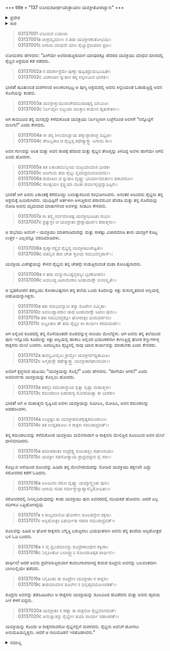 +++
title = "137 ಲೋಮಶತೀರ್ಥಯಾತ್ರಾಯಾಂ ಯವಕ್ರೀತೋಪಖ್ಯಾನಃ"
+++

<details><summary>ಪ್ರವೇಶ</summary>


।।   ಓಂ ಓಂ ನಮೋ ನಾರಾಯಣಾಯ।।   ಶ್ರೀ ವೇದವ್ಯಾಸಾಯ ನಮಃ ।।

ಶ್ರೀ ಕೃಷ್ಣದ್ವೈಪಾಯನ ವೇದವ್ಯಾಸ ವಿರಚಿತ  

**ಶ್ರೀ ಮಹಾಭಾರತ**

**ಆರಣ್ಯಕ ಪರ್ವ**

**ತೀರ್ಥಯಾತ್ರಾ ಪರ್ವ**

**ಅಧ್ಯಾಯ 137**

</details>


<details><summary>ಸಾರ</summary>

ಯವಕ್ರಿಯು ರೈಭ್ಯನ ಸೊಸೆಯನ್ನು ಬಲಾತ್ಕಾರವಾಗಿ ಕೂಡಿದುದು (1-6). ಕುಪಿತನಾದ ರೈಭ್ಯನು ತನ್ನ ಸೊಸೆಯಂತಿರುವ ನಾರಿಯೋರ್ವಳನ್ನು ಮತ್ತು ರಾಕ್ಷಸನೋರ್ವನನ್ನು ಸೃಷ್ಟಿಸಿ ಯವಕ್ರಿಯ ವಧೆಯನ್ನು ಆಜ್ಞಾಪಿಸುವುದು (7-12). ಸೃಷ್ಟಿಸಿದ ರಾಕ್ಷಸನು ಯವಕ್ರಿಯನ್ನು ಕೊಲ್ಲುವುದು (12-19). ಸೃಷ್ಟಿಸಿದ ನಾರಿಯೊಂದಿಗೆ ರೈಭ್ಯನು ವಾಸಿಸುವುದು (20).

</details>


> 03137001 ಲೋಮಶ ಉವಾಚ।  
03137001a ಚಂಕ್ರಮ್ಯಮಾಣಃ ಸ ತದಾ ಯವಕ್ರೀರಕುತೋಭಯಃ।  
03137001c ಜಗಾಮ ಮಾಧವೇ ಮಾಸಿ ರೈಭ್ಯಾಶ್ರಮಪದಂ ಪ್ರತಿ।।

ಲೋಮಶನು ಹೇಳಿದನು: “ಹೀಗೆಯೇ ಅಲೆದಾಡುತ್ತಿರುವಾಗ ಯಾವುದಕ್ಕೂ ಹೆದರದ ಯವಕ್ರಿಯು ಮಾಧವ ಮಾಸದಲ್ಲಿ ರೈಭ್ಯನ ಆಶ್ರಮದ ಕಡೆ ನಡೆದನು.

> 03137002a ಸ ದದರ್ಶಾಶ್ರಮೇ ಪುಣ್ಯೇ ಪುಷ್ಪಿತದ್ರುಮಭೂಷಿತೇ।   
03137002c ವಿಚರಂತೀಂ ಸ್ನುಷಾಂ ತಸ್ಯ ಕಿನ್ನರೀಮಿವ ಭಾರತ।।

ಭಾರತ! ಹೂತುಂಬಿತ ಮರಗಳಿಂದ ಅಲಂಕರಿಸಲ್ಪಟ್ಟ ಆ ಪುಣ್ಯ ಆಶ್ರಮದಲ್ಲಿ ಅವನು ಕಿನ್ನರಿಯಂತೆ ಓಡಾಡುತ್ತಿದ್ದ ಅವನ ಸೊಸೆಯನ್ನು ಕಂಡನು.

> 03137003a ಯವಕ್ರೀಸ್ತಾಮುವಾಚೇದಮುಪತಿಷ್ಠಸ್ವ ಮಾಮಿತಿ।  
03137003c ನಿರ್ಲಜ್ಜೋ ಲಜ್ಜಯಾ ಯುಕ್ತಾಂ ಕಾಮೇನ ಹೃತಚೇತನಃ।।

ಆಗ ಕಾಮದಿಂದ ತನ್ನ ಮನಸ್ಸನ್ನೇ ಕಳೆದುಕೊಂಡ ಯವಕ್ರಿಯು ನಿರ್ಲಜ್ಜನಾಗಿ ಲಜ್ಜೆಗೊಂಡ ಅವಳಿಗೆ “ನನ್ನೊಟ್ಟಿಗೆ ಮಲಗು!” ಎಂದು ಕೇಳಿದನು.

> 03137004a ಸಾ ತಸ್ಯ ಶೀಲಮಾಜ್ಞಾಯ ತಸ್ಮಾಚ್ಛಾಪಾಚ್ಚ ಬಿಭ್ಯತೀ।  
03137004c ತೇಜಸ್ವಿತಾಂ ಚ ರೈಭ್ಯಸ್ಯ ತಥೇತ್ಯುಕ್ತ್ವಾ ಜಗಾಮ ಸಾ।।

ಅವನ ಗುಣವನ್ನು ಅರಿತ ಮತ್ತು ಅವನ ಶಾಪಕ್ಕೆ ಹೆದರಿದ ಮತ್ತು ರೈಭ್ಯನ ತೇಜಸ್ಸನ್ನು ತಿಳಿದಿದ್ದ ಅವಳು ಹಾಗೆಯೇ ಆಗಲಿ ಎಂದು ಹೋದಳು.

> 03137005a ತತ ಏಕಾಂತಮುನ್ನೀಯ ಮಜ್ಜಯಾಮಾಸ ಭಾರತ।  
03137005c ಆಜಗಾಮ ತದಾ ರೈಭ್ಯಃ ಸ್ವಮಾಶ್ರಮಮರಿಂದಮ।।  
03137006a ರುದಂತೀಂ ಚ ಸ್ನುಷಾಂ ದೃಷ್ಟ್ವಾ ಭಾರ್ಯಾಮಾರ್ತಾಂ ಪರಾವಸೋಃ।  
03137006c ಸಾಂತ್ವಯಂ ಶ್ಲಕ್ಷ್ಣಯಾ ವಾಚಾ ಪರ್ಯಪೃಚ್ಚದ್ಯುಧಿಷ್ಠಿರ।।

ಭಾರತ! ಆಗ ಅವನು ಏಕಾಂತಕ್ಕೆ ಕರೆದೊಯ್ದು ಬಲಾತ್ಕಾರದಿಂದ ಸಂಭೋಗಿಸಿದನು. ಅನಂತರ ಅರಿಂದಮ ರೈಭ್ಯನು ತನ್ನ ಆಶ್ರಮಕ್ಕೆ ಹಿಂದಿರುಗಿದನು. ಯುಧಿಷ್ಠಿರ! ಆರ್ತಳಾಗಿ ಅಳುತ್ತಿರುವ ಪರಾವಸುವಿನ ಹೆಂಡತಿ ಮತ್ತು ತನ್ನ ಸೊಸೆಯನ್ನು ನೋಡಿ ಅವನು ಮೃದುವಾದ ಮಾತುಗಳಿಂದ ಅವಳನ್ನು ಸಂತವಿಸಿ ಕೇಳಿದನು.

> 03137007a ಸಾ ತಸ್ಮೈ ಸರ್ವಮಾಚಷ್ಟ ಯವಕ್ರೀಭಾಷಿತಂ ಶುಭಾ।  
03137007c ಪ್ರತ್ಯುಕ್ತಂ ಚ ಯವಕ್ರೀತಂ ಪ್ರೇಕ್ಷಾಪೂರ್ವಂ ತದಾತ್ಮನಾ।।

ಆ ಶುಭೆಯು ಅವನಿಗೆ - ಯವಕ್ರಿಯು ಮಾತನಾಡಿದುದನ್ನು ಮತ್ತು ಸಾಕಷ್ಟು ವಿಚಾರಮಾಡಿ ತಾನು ಯವಕ್ರಿಗೆ ಕೊಟ್ಟ ಉತ್ತರ - ಎಲ್ಲವನ್ನೂ ವರದಿಮಾಡಿದಳು.

> 03137008a ಶೃಣ್ವಾನಸ್ಯೈವ ರೈಭ್ಯಸ್ಯ ಯವಕ್ರೀತವಿಚೇಷ್ಟಿತಂ।   
03137008c ದಹನ್ನಿವ ತದಾ ಚೇತಃ ಕ್ರೋಧಃ ಸಮಭವನ್ಮಹಾನ್।।

ಯವಕ್ರಿಯ ವಿಚೇಷ್ಟೆಯನ್ನು ಕೇಳಿದ ರೈಭ್ಯನು ತನ್ನ ಚೇತಸ್ಸೇ ಸುಡುತ್ತಿರುವಂತೆ ಮಹಾ ಕೋಪಿಷ್ಟನಾದನು.

> 03137009a ಸ ತದಾ ಮನ್ಯುನಾವಿಷ್ಟಸ್ತಪಸ್ವೀ ಭೃಶಕೋಪನಃ।  
03137009c ಅವಲುಪ್ಯ ಜಟಾಮೇಕಾಂ ಜುಹಾವಾಗ್ನೌ ಸುಸಂಸ್ಕೃತೇ।।

ಆ ಭೃಷಕೋಪನ ತಪಸ್ವಿಯು ಕೋಪಾವಿಷ್ಟನಾಗಿ ತನ್ನ ತಲೆಯ ಒಂದು ಕೂದಲನ್ನು ಕಿತ್ತು ಸುಸಂಸ್ಕೃತವಾದ ಅಗ್ನಿಯಲ್ಲಿ ಆಹುತಿಯನ್ನಾಗಿತ್ತನು.

> 03137010a ತತಃ ಸಮಭವನ್ನಾರೀ ತಸ್ಯಾ ರೂಪೇಣ ಸಮ್ಮಿತಾ।  
03137010c ಅವಲುಪ್ಯಾಪರಾಂ ಚಾಥ ಜುಹಾವಾಗ್ನೌ ಜಟಾಂ ಪುನಃ।।  
03137011a ತತಃ ಸಮಭವದ್ರಕ್ಷೋ ಘೋರಾಕ್ಷಂ ಭೀಮದರ್ಶನಂ।  
03137011c ಅಬ್ರೂತಾಂ ತೌ ತದಾ ರೈಭ್ಯಂ ಕಿಂ ಕಾರ್ಯಂ ಕರವಾಮಹೇ।।

ಆಗ ಅಲ್ಲಿಂದ ರೂಪದಲ್ಲಿ ತನ್ನ ಸೊಸೆಯಂತದೇ ರೂಪವನ್ನುಳ್ಳ ನಾರಿಯು ಮೇಲೆದ್ದಳು. ಆಗ ಅವನು ತನ್ನ ತಲೆಯಿಂದ ಪುನಃ ಇನ್ನೊಂದು ಕೂದಲನ್ನು ಕಿತ್ತು ಅಗ್ನಿಯಲ್ಲಿ ಹಾಕಲು ಅಲ್ಲಿಂದ ಭಯಂಕರನಾಗಿ ಕಾಣುತ್ತಿದ್ದ ಘೋರ ಕಣ್ಣುಗಳುಳ್ಳ ರಾಕ್ಷಸನು ಮೇಲೆ ಬಂದನು. ಅವರಿಬ್ಬರೂ ರೈಭ್ಯನಲ್ಲಿ ನಾವು ಯಾವ ಕಾರ್ಯವನ್ನು ಮಾಡಬೇಕು ಎಂದು ಕೇಳಿದರು.

> 03137012a ತಾವಬ್ರವೀದೃಷಿಃ ಕ್ರುದ್ಧೋ ಯವಕ್ರೀರ್ವಧ್ಯತಾಮಿತಿ।  
03137012c ಜಗ್ಮತುಸ್ತೌ ತಥೇತ್ಯುಕ್ತ್ವಾ ಯವಕ್ರೀತಜಿಘಾಂಸಯಾ।।

ಅವರಿಗೆ ಕೃದ್ಧನಾದ ಋಷಿಯು “ಯವಕ್ರಿಯನ್ನು ಕೊಲ್ಲಿ!” ಎಂದು ಹೇಳಿದನು. “ಹಾಗೆಯೇ ಆಗಲಿ!” ಎಂದು ಅವರೀರ್ವರು ಯವಕ್ರಿಯನ್ನು ಕೊಲ್ಲಲು ಹೋದರು.

> 03137013a ತತಸ್ತಂ ಸಮುಪಾಸ್ಥಾಯ ಕೃತ್ಯಾ ಸೃಷ್ಟಾ ಮಹಾತ್ಮನಾ।  
03137013c ಕಮಂಡಲುಂ ಜಹಾರಾಸ್ಯ ಮೋಹಯಿತ್ವಾ ತು ಭಾರತ।।

ಭಾರತ! ಆಗ ಆ ಮಹಾತ್ಮನು ಸೃಷ್ಟಿಸಿದ ಅವಳು ಯವಕ್ರಿಯನ್ನು ಸಮೀಪಿಸಿ, ಮೋಹಿಸಿ, ಅವನ ಕಮಂಡಲನ್ನು ಅಪಹರಿಸಿದಳು.

> 03137014a ಉಚ್ಚಿಷ್ಟಂ ತು ಯವಕ್ರೀತಮಪಕೃಷ್ಟಕಮಂಡಲುಂ।  
03137014c ತತ ಉದ್ಯತಶೂಲಃ ಸ ರಾಕ್ಷಸಃ ಸಮುಪಾದ್ರವತ್।।

ತನ್ನ ಕಮಂಡಲುವನ್ನು ಕಳೆದುಕೊಂಡ ಯವಕ್ರಿಯು ಮಲಿನನಾದಾಗ ಆ ರಾಕ್ಷಸನು ಮೇಲಿತ್ತಿದ ಶೂಲದಿಂದ ಅವನ ಮೇಲೆ ಧಾಳಿಮಾಡಿದನು.

> 03137015a ತಮಾಪತಂತಂ ಸಂಪ್ರೇಕ್ಷ್ಯ ಶೂಲಹಸ್ತಂ ಜಿಘಾಂಸಯಾ।  
03137015c ಯವಕ್ರೀಃ ಸಹಸೋತ್ಥಾಯ ಪ್ರಾದ್ರವದ್ಯೇನ ವೈ ಸರಃ।।

ಕೊಲ್ಲುವ ಆಸೆಯಿಂದ ಶೂಲವನ್ನು ಹಿಡಿದು ತನ್ನ ಮೇಲೆಗಿರುದುದನ್ನು ನೋಡಿದ ಯವಕ್ರಿಯು ತಕ್ಷಣವೇ ಎದ್ದು ಸರೋವರದ ಕಡೆಗೆ ಓಡಿದನು.

> 03137016a ಜಲಹೀನಂ ಸರೋ ದೃಷ್ಟ್ವಾ ಯವಕ್ರೀಸ್ತ್ವರಿತಃ ಪುನಃ।  
03137016c ಜಗಾಮ ಸರಿತಃ ಸರ್ವಾಸ್ತಾಶ್ಚಾಪ್ಯಾಸನ್ವಿಶೋಷಿತಾಃ।।

ಸರೋವರದಲ್ಲಿ ನೀರಿಲ್ಲದಿರುವುದನ್ನು ಕಂಡು ಯವಕ್ರಿಯು ಪುನಃ ಅವಸರದಲ್ಲಿ ನದಿಯಕಡೆ ಹೋದನು. ಆದರೆ ಎಲ್ಲ ನದಿಗಳೂ ಬತ್ತಿಹೋಗಿದ್ದವು.

> 03137017a ಸ ಕಾಲ್ಯಮಾನೋ ಘೋರೇಣ ಶೂಲಹಸ್ತೇನ ರಕ್ಷಸಾ।   
03137017c ಅಗ್ನಿಹೋತ್ರಂ ಪಿತುರ್ಭೀತಃ ಸಹಸಾ ಸಮುಪಾದ್ರವತ್।।

ಶೂಲವನ್ನು ಹಿಡಿದ ಆ ಘೋರ ರಾಕ್ಷಸನು ಬೆನ್ನತ್ತಿ ಬರುತ್ತಿರಲು ಭಯಭೀತನಾಗಿ ಅವನು ತನ್ನ ತಂದೆಯ ಅಗ್ನಿಹೋತ್ರದ ಬಳಿ ಓಡಿ ಬಂದನು.

> 03137018a ಸ ವೈ ಪ್ರವಿಶಮಾನಸ್ತು ಶೂದ್ರೇಣಾಂಧೇನ ರಕ್ಷಿಣಾ।  
03137018c ನಿಗೃಹೀತೋ ಬಲಾದ್ದ್ವಾರಿ ಸೋಽವಾತಿಷ್ಠತ ಪಾರ್ಥಿವ।।

ಪಾರ್ಥಿವ! ಆದರೆ ಅವನು ಪ್ರವೇಶಿಸುತ್ತಿರುವಾಗ ಕಾವಲುಗಾರನಾಗಿದ್ದ ಕುರುಡ ಶೂದ್ರನು ಅವನನ್ನು ಬಲವಂತವಾಗಿ ಬಾಗಿಲಲ್ಲಿಯೇ ತಡೆದನು.

> 03137019a ನಿಗೃಹೀತಂ ತು ಶೂದ್ರೇಣ ಯವಕ್ರೀತಂ ಸ ರಾಕ್ಷಸಃ।  
03137019c ತಾಡಯಾಮಾಸ ಶೂಲೇನ ಸ ಭಿನ್ನಹೃದಯೋಽಪತತ್।।

ಶೂದ್ರನು ಅವನನ್ನು ತಡೆಹಿಡಿದಿರಲು ಆ ರಾಕ್ಷಸನು ಯವಕ್ರಿಯನ್ನು ಶೂಲದಿಂದ ಹೊಡೆದನು ಮತ್ತು ಅವನು ಹೃದಯ ಸೀಳಿ ಕೆಳಗೆ ಬಿದ್ದನು.

> 03137020a ಯವಕ್ರೀತಂ ಸ ಹತ್ವಾ ತು ರಾಕ್ಷಸೋ ರೈಭ್ಯಮಾಗಮತ್।   
03137020c ಅನುಜ್ಞಾತಸ್ತು ರೈಭ್ಯೇಣ ತಯಾ ನಾರ್ಯಾ ಸಹಾಚರತ್।।

ಯವಕ್ರಿಯನ್ನು ಕೊಂದು ಆ ರಾಕ್ಷಸನಾದರೋ ರೈಭ್ಯನಲ್ಲಿಗೆ ಮರಳಿದನು. ರೈಭ್ಯನು ಅವನಿಗೆ ಹೋಗಲು ಅನುಮತಿಯನ್ನಿತ್ತನು. ಆದರೆ ಆ ನಾರಿಯೊಡನೆ ಇರತೊಡಗಿದನು.”

<details><summary>ಸಮಾಪ್ತಿ</summary>


ಇತಿ ಶ್ರೀ ಮಹಾಭಾರತೇ ಆರಣ್ಯಕಪರ್ವಣಿ ತೀರ್ಥಯಾತ್ರಾಪರ್ವಣಿ ಲೋಮಶತೀರ್ಥಯಾತ್ರಾಯಾಂ ಯವಕ್ರೀತೋಪಖ್ಯಾನೇ ಸಪ್ತತ್ರಿಂಶದಧಿಕಶತತಮೋಽಧ್ಯಾಯಃ।  
ಇದು ಮಹಾಭಾರತದ ಆರಣ್ಯಕಪರ್ವದಲ್ಲಿ ತೀರ್ಥಯಾತ್ರಾಪರ್ವದಲ್ಲಿ ಲೋಮಶತೀರ್ಥಯಾತ್ರೆಯಲ್ಲಿ ಯವಕ್ರೀತೋಪಖ್ಯಾನದಲ್ಲಿ ನೂರಾಮೂವತ್ತೇಳನೆಯ ಅಧ್ಯಾಯವು.


</details>
